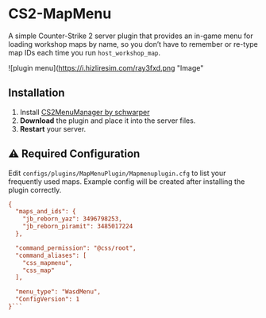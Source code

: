 # CS2-MapMenu

A simple Counter-Strike 2 server plugin that provides an in-game menu for loading workshop maps by name, so you don’t have to remember or re-type map IDs each time you run `host_workshop_map`.

![plugin menu](https://i.hizliresim.com/ray3fxd.png "Image"

## Installation
1. Install [CS2MenuManager by schwarper](https://github.com/schwarper/CS2MenuManager)
2. **Download** the plugin and place it into the server files.
3. **Restart** your server.

## ⚠️ Required Configuration

Edit `configs/plugins/MapMenuPlugin/Mapmenuplugin.cfg` to list your frequently used maps. Example config will be created after installing the plugin correctly.

```cfg
{
  "maps_and_ids": {
    "jb_reborn_yaz": 3496798253,
    "jb_reborn_piramit": 3485017224
  },

  "command_permission": "@css/root",
  "command_aliases": [
    "css_mapmenu",
    "css_map"
  ],

  "menu_type": "WasdMenu",
  "ConfigVersion": 1
}```
